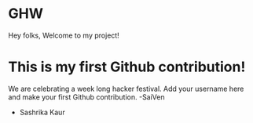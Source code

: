 # GHW

Hey folks,
Welcome to my project!

# This is my first Github contribution!

We are celebrating a week long hacker festival. Add your username here and make your first Github contribution.
-SaiVen
- Sashrika Kaur
